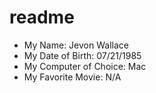 # readme

- My Name: Jevon Wallace
- My Date of Birth: 07/21/1985
- My Computer of Choice: Mac
- My Favorite Movie: N/A
